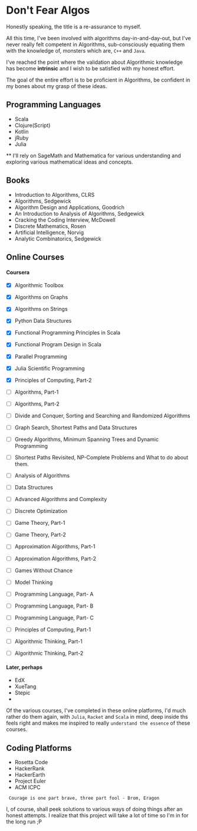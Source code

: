 # Don't Fear Algos


Honestly speaking, the title is a re-assurance to myself.

All this time, I've been involved with algorithms day-in-and-day-out, but I've never really felt competent in Algorithms, sub-consciously equating them with the knowledge of, monsters which are, `C++` and `Java`.

I've reached the point where the validation about Algorithmic knowledge has become **intrinsic** and I wish to be satisfied with my honest effort.

The goal of the entire effort is to be proficient in Algorithms, be confident in my bones about my grasp of these ideas. 

## Programming Languages
- Scala
- Clojure(Script)
- Kotlin
- jRuby
- Julia


** I'll rely on SageMath and Mathematica for various understanding and exploring various mathematical ideas and concepts.

## Books 

- Introduction to Algorithms, CLRS
- Algorithms, Sedgewick
- Algorithm Design and Applications, Goodrich
- An Introduction to Analysis of Algorithms, Sedgewick
- Cracking the Coding Interview, McDowell
- Discrete Mathematics, Rosen
- Artificial Intelligence, Norvig
- Analytic Combinatorics, Sedgewick


## Online Courses
#### Coursera
- [x] Algorithmic Toolbox
- [x] Algorithms on Graphs
- [x] Algorithms on Strings
- [x] Python Data Structures
- [x] Functional Programming Principles in Scala
- [x] Functional Program Design in Scala
- [x] Parallel Programming
- [x] Julia Scientific Programming
- [x] Principles of Computing, Part-2
- [ ] Algorithms, Part-1
- [ ] Algorithms, Part-2
- [ ] Divide and Conquer, Sorting and Searching and Randomized Algorithms
- [ ] Graph Search, Shortest Paths and Data Structures
- [ ] Greedy Algorithms, Minimum Spanning Trees and Dynamic Programming
- [ ] Shortest Paths Revisited, NP-Complete Problems and What to do about them.
- [ ] Analysis of Algorithms
- [ ] Data Structures
- [ ] Advanced Algorithms and Complexity
- [ ] Discrete Optimization
- [ ] Game Theory, Part-1
- [ ] Game Theory, Part-2
- [ ] Approximation Algorithms, Part-1
- [ ] Approximation Algorithms, Part-2
- [ ] Games Without Chance
- [ ] Model Thinking



- [ ] Programming Language, Part- A
- [ ] Programming Language, Part- B
- [ ] Programming Language, Part- C
- [ ] Principles of Computing, Part-1
- [ ] Algorithmic Thinking, Part-1
- [ ] Algorithmic Thinking, Part-2

#### Later, perhaps
- EdX
- XueTang
- Stepic
- 


Of the various courses, I've completed in these online platforms, I'd much rather do them again, with `Julia`, `Racket` and `Scala` in mind, deep inside ths feels right and makes me inspired to really `understand the essence` of these courses.

## Coding Platforms
- Rosetta Code
- HackerRank
- HackerEarth
- Project Euler
- ACM ICPC

```
 Courage is one part brave, three part fool - Brom, Eragon
```


 I, of course, shall peek solutions to various ways of doing things after an honest attempts. I realize that this project will take a lot of time so I'm in for the long run ;P



